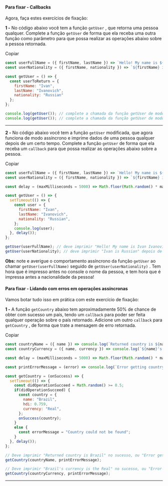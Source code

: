 #### Para fixar - Callbacks

Agora, faça estes exercícios de fixação:

**1 -** No código abaixo você tem a função  `getUser`  , que retorna uma pessoa qualquer. Complete a função  `getUser`  de forma que ela receba uma outra função como parâmetro para que possa realizar as operações abaixo sobre a pessoa retornada.

Copiar

```javascript
const userFullName = ({ firstName, lastName }) => `Hello! My name is ${firstName} ${lastName}`;
const userNationality = ({ firstName, nationality }) => `${firstName} is ${nationality}`;

const getUser = () => {
  const userToReturn = {
    firstName: "Ivan",
    lastName: "Ivanovich",
    nationality: "Russian"
  };
};

console.log(getUser()); // complete a chamada da função getUser de modo que o retorno seja: "Hello! My name is Ivan Ivanovich"
console.log(getUser()); // complete a chamada da função getUser de modo que o retorno seja: "Ivan is Russian"
```

----------

**2 -** No código abaixo você tem a função  `getUser`  modificada, que agora funciona de modo assíncrono e imprime dados de uma pessoa qualquer depois de um certo tempo. Complete a função  `getUser`  de forma que ela receba um  `callback`  para que possa realizar as operações abaixo sobre a pessoa.

Copiar

```javascript
const userFullName = ({ firstName, lastName }) => `Hello! My name is ${firstName} ${lastName}`;
const userNationality = ({ firstName, nationality }) => `${firstName} is ${nationality}`;

const delay = (maxMilliseconds = 5000) => Math.floor(Math.random() * maxMilliseconds);

const getUser = () => {
  setTimeout(() => {
    const user = {
      firstName: "Ivan",
      lastName: "Ivanovich",
      nationality: "Russian",
    };
    console.log(user);
  }, delay());
};

getUser(userFullName); // deve imprimir "Hello! My name is Ivan Ivanovich" depois de um certo tempo
getUser(userNationality); // deve imprimir "Ivan is Russian" depois de um certo tempo
```

**Obs:** note e averigue o comportamento assíncrono da função  `getUser`  ao chamar  `getUser(userFullName)`  seguido de  `getUser(userNationality)`  . Tem hora que é impresso antes no console o nome da pessoa, e tem hora que é impressa antes a nacionalidade da pessoa!

#### Para fixar - Lidando com erros em operações assíncronas

Vamos botar tudo isso em prática com este exercício de fixação:

**1 -** A função  `getCountry`  abaixo tem aproximadamente 50% de chance de obter com sucesso um país, tendo um  `callback`  para poder ser feita qualquer operação sobre o país retornado. Adicione um outro  `callback`  para  `getCountry`  , de forma que trate a mensagem de erro retornada.

Copiar

```javascript
const countryName = ({ name }) => console.log(`Returned country is ${name}`);
const countryCurrency = ({ name, currency }) => console.log(`${name}'s currency is the ${currency}`);

const delay = (maxMilliseconds = 5000) => Math.floor(Math.random() * maxMilliseconds);

const printErrorMessage = (error) => console.log(`Error getting country: ${error}`);

const getCountry = (onSuccess) => {
  setTimeout(() => {
    const didOperationSucceed = Math.random() >= 0.5;
    if(didOperationSucceed) {
      const country = {
        name: "Brazil",
        hdi: 0.759,
        currency: "Real",
      };
      onSuccess(country);
    }
    else {
      const errorMessage = "Country could not be found";
    }
  }, delay());
};

// Deve imprimir "Returned country is Brazil" no sucesso, ou "Error getting country: Country could not be found" em falha
getCountry(countryName, printErrorMessage);

// Deve imprimir "Brazil's currency is the Real" no sucesso, ou "Error getting country: Country could not be found" em falha
getCountry(countryCurrency, printErrorMessage);
```

----------